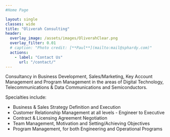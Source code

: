 ```yaml
---
#Home Page

layout: single
classes: wide
title: "Oliverah Consulting"
header:
  overlay_image: /assets/images/OliverahClear.png
  overlay_filter: 0.01
  # caption: "Photo credit: [**Paul**](mailto:mail@sphardy.com)"
  actions:
    - label: "Contact Us"
      url: "/contact/"
---
```


<style>
  .page__content { font-size: 0.8em;}
</style>

Consultancy in Business Development, Sales/Marketing, Key Account Management and Program Management in the areas of Digital Technology, Telecommunications & Data Communications and Semiconductors. 

Specialties include:

- Business & Sales Strategy Definition and Execution
- Customer Relationship Management at all levels - Engineer to Executive
- Contract & Licensing Agreement Negotiation
- Team Management, Motivation and Setting/Achieving Objectives
- Program Management, for both Engineering and Operational Programs

